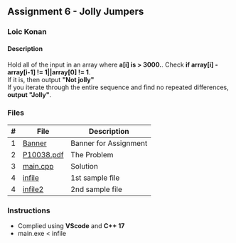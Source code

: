 ## Assignment 6 - Jolly Jumpers

### Loic Konan

#### Description

Hold all of the input in an array where **a[i] is > 3000.**.
Check **if array[i] - array[i-1] != 1||array[0] != 1**.<br>
If it is, then output **"Not jolly"**<br>
If you iterate through the entire sequence and find no repeated differences, **output "Jolly"**.

### Files

|   #   | File                     | Description           |
| :---: | ------------------------ | --------------------- |
|   1   | [Banner](Banner)         | Banner for Assignment |
|   2   | [P10038.pdf](P10038.pdf) | The Problem           |
|   3   | [main.cpp](main.cpp)     | Solution              |
|   4   | [infile](infile)         | 1st sample file       |
|   4   | [infile2](infile2)       | 2nd sample file       |

### Instructions

- Complied using **VScode** and **C++ 17**
- main.exe < infile
